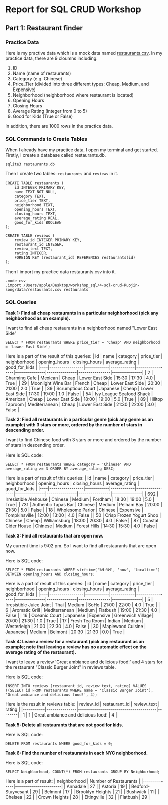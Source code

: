 # Report for SQL CRUD Workshop

## Part 1: Restaurant finder

### Practice Data
Here is my practive data which is a mock data named [restaurants.csv](https://github.com/dbdesign-students-spring2024/4-sql-crud-Ruojin-song/blob/main/data/restaurants.csv). In my practice data, there are 9 cloumns including: 

1. ID
2. Name (name of restaurants)
3. Category (e.g. Chinese)
4. Price_Tier (divided into three different types: Cheap, Medium, and Expensive)
5. 	Neighborhood (neighborhood where restaurant is located)
6. Opening Hours
7. Closing Hours
8. Average Rating (integer from 0 to 5)
9. Good for Kids (True or False)

In addition, there are 1000 rows in the practice data.

### SQL Commands to Create Tables
When I already have my practice data, I open my terminal and get started. 
Firstly, I create a database called restaurants.db.
```
sqlite3 restaurants.db
```
Then I create two tables: `restaurants` and `reviews` in it.
```
CREATE TABLE restaurants (
    id INTEGER PRIMARY KEY,
    name TEXT NOT NULL,
    category TEXT,
    price_tier TEXT,
    neighborhood TEXT,
    opening_hours TEXT,
    closing_hours TEXT,
    average_rating REAL,
    good_for_kids BOOLEAN
);
```
```
CREATE TABLE reviews (
    review_id INTEGER PRIMARY KEY,
    restaurant_id INTEGER,
    review_text TEXT,
    rating INTEGER,
    FOREIGN KEY (restaurant_id) REFERENCES restaurants(id)
);
```
Then I import my practice data restaurants.csv into it. 
```
.mode csv
.import /Users/apple/Desktop/workshop_sql/4-sql-crud-Ruojin-song/data/restaurants.csv restaurants
```
### SQL Queries

**Task 1: Find all cheap restaurants in a particular neighborhood (pick any neighborhood as an example).**

I want to find all cheap restaurants in a neighborhood named "Lower East Side"
```
SELECT * FROM restaurants WHERE price_tier = 'Cheap' AND neighborhood = 'Lower East Side';
```
Here is a part of the result of this queries:
| id | name             | category   | price_tier | neighborhood    | opening_hours | closing_hours | average_rating | good_for_kids |
|----|-----------------|------------|------------|-----------------|---------------|---------------|----------------|---------------|
| 2  | Charming Cafe    | Mexican    | Cheap      | Lower East Side | 15:30         | 17:30         | 4.0            | True          |
| 29 | Moonlight Wine Bar | French | Cheap      | Lower East Side | 20:30         | 21:00         | 2.0            | True          |
| 39 | Scrumptious Court | Japanese | Cheap      | Lower East Side | 17:30         | 19:00         | 1.0            | False         |
| 54 | Ivy League Seafood Shack | American | Cheap      | Lower East Side | 18:00         | 19:00         | 5.0            | True          |
| 89 | Hilltop Taproom  | Mediterranean | Cheap     | Lower East Side | 21:30         | 22:00         | 3.0            | False         |


**Task 2: Find all restaurants in a particular genre (pick any genre as an example) with 3 stars or more, ordered by the number of stars in descending order.**

I want to find Chinese food with 3 stars or more and ordered by the number of stars in descending order.

Here is SQL code:
```
SELECT * FROM restaurants WHERE category = 'Chinese' AND average_rating >= 3 ORDER BY average_rating DESC;
```



Here is a part of result of this queries:
| id | name             | category   | price_tier | neighborhood    | opening_hours | closing_hours | average_rating | good_for_kids |
|----|-----------------|------------|------------|-----------------|---------------|---------------|----------------|---------------|
| 692 | Irresistible Alehouse | Chinese | Medium      | Fordham         | 18:30         | 19:00         | 5.0            | True          |
| 731 | Authentic Tapas Bar | Chinese | Medium      | Pelham Bay      | 20:00         | 21:30         | 5.0            | False         |
| 18 | Wholesome Parlor   | Chinese | Expensive  | Tompkinsville   | 12:00         | 13:00         | 4.0            | False         |
| 50 | Crisp Frozen Yogurt Shop | Chinese | Cheap      | Williamsburg    | 18:00         | 20:30         | 4.0            | False         |
| 87 | Coastal Cider House | Chinese | Medium      | Forest Hills    | 14:30         | 15:30         | 4.0            | False         |

**Task 3: Find all restaurants that are open now.**

My current time is 9:02 pm. So I want to find all restaurants that are open now. 

Here is SQL code:
```
SELECT * FROM restaurants WHERE strftime('%H:%M', 'now', 'localtime') BETWEEN opening_hours AND closing_hours;
```
Here is a part of result of this queries:
| id | name             | category   | price_tier | neighborhood    | opening_hours | closing_hours | average_rating | good_for_kids |
|----|-----------------|------------|------------|-----------------|---------------|---------------|----------------|---------------|
| 5  | Irresistible Juice Joint | Thai | Medium      | SoHo            | 21:00         | 22:00         | 4.0            | True          |
| 6  | Aromatic Grill   | Mediterranean | Medium | Flatbush       | 19:00         | 21:30         | 4.0            | False         |
| 16 | Oceanic Court    | Japanese | Expensive  | Greenwich Village| 20:00         | 21:30         | 1.0            | True          |
| 17 | Fresh Tea Room   | Indian     | Medium      | Westerleigh     | 21:00         | 22:30         | 4.0            | False         |
| 30 | Maplewood Cuisine | Japanese | Medium      | Belmont         | 20:30         | 21:30         | 0.0            | True          |

**Task 4: Leave a review for a restaurant (pick any restaurant as an example; note that leaving a review has no automatic effect on the average rating of the restaurant).**

I want to leave a review 'Great ambiance and delicious food!' and 4 stars for the restaurant "Classic Burger Joint" in reviews table.

Here is SQL code:

```
INSERT INTO reviews (restaurant_id, review_text, rating) VALUES ((SELECT id FROM restaurants WHERE name = 'Classic Burger Joint'), 'Great ambiance and delicious food!', 4);
```

Here is the result in reviews table:
| review_id | restaurant_id | review_text                             | rating |
|-----------|---------------|---------------------------------------|--------|
| 1         | 1             | Great ambiance and delicious food!      | 4      |

**Task 5: Delete all restaurants that are not good for kids.**

Here is SQL code:
```
DELETE FROM restaurants WHERE good_for_kids = 0;
```

**Task 6: Find the number of restaurants in each NYC neighborhood.**

 Here is SQL code:
 ```
 SELECT Neighborhood, COUNT(*) FROM restaurants GROUP BY Neighborhood;
 ```
 Here is a part of result:
 | neighborhood | Number of Restaurants |
|--------------|-----------------------|
| Annadale     | 27                    |
| Astoria      | 19                    |
| Bedford-Stuyvesant | 29 |
| Belmont      | 17                    |
| Brooklyn Heights | 21 |
| Bushwick      | 11                    |
| Chelsea      | 22                    |
| Crown Heights | 28                    |
| Eltingville  | 32                    |
| Flatbush     | 29                    |





